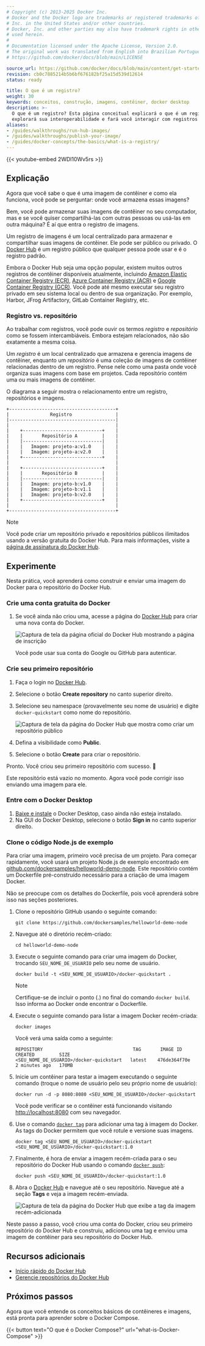 ```yaml
---
# Copyright (c) 2013-2025 Docker Inc.
# Docker and the Docker logo are trademarks or registered trademarks of Docker,
# Inc. in the United States and/or other countries.
# Docker, Inc. and other parties may also have trademark rights in other terms
# used herein.
#
# Documentation licensed under the Apache License, Version 2.0.
# The original work was translated from English into Brazilian Portuguese.
# https://github.com/docker/docs/blob/main/LICENSE

source_url: https://github.com/docker/docs/blob/main/content/get-started/docker-concepts/the-basics/what-is-a-registry.md
revision: cb0c7885214b5b6bf676182bf25a15d539d12614
status: ready

title: O que é um registro?
weight: 30
keywords: conceitos, construção, imagens, contêiner, docker desktop
description: >-
  O que é um registro? Esta página conceitual explicará o que é um registro,
  explorará sua interoperabilidade e fará você interagir com registros.
aliases:
- /guides/walkthroughs/run-hub-images/
- /guides/walkthroughs/publish-your-image/
- /guides/docker-concepts/the-basics/what-is-a-registry/
---
```


{{< youtube-embed 2WDl10Wv5rs >}}

## Explicação

Agora que você sabe o que é uma imagem de contêiner e como ela funciona, você
pode se perguntar: onde você armazena essas imagens?

Bem, você pode armazenar suas imagens de contêiner no seu computador, mas e se
você quiser compartilhá-las com outras pessoas ou usá-las em outra máquina?
É aí que entra o registro de imagens.

Um registro de imagens é um local centralizado para armazenar e compartilhar
suas imagens de contêiner.
Ele pode ser público ou privado.
O [Docker Hub](https://hub.docker.com) é um registro público que qualquer pessoa
pode usar e é o registro padrão.

Embora o Docker Hub seja uma opção popular, existem muitos outros registros de
contêiner disponíveis atualmente, incluindo
[Amazon Elastic Container Registry (ECR)](https://aws.amazon.com/ecr/),
[Azure Container Registry (ACR)](https://azure.microsoft.com/en-in/products/container-registry)
e [Google Container Registry (GCR)](https://cloud.google.com/artifact-registry).
Você pode até mesmo executar seu registro privado em seu sistema local ou dentro
de sua organização.
Por exemplo, Harbor, JFrog Artifactory, GitLab Container Registry, etc.

### Registro vs. repositório

Ao trabalhar com registros, você pode ouvir os termos _registro_ e _repositório_
como se fossem intercambiáveis.
Embora estejam relacionados, não são exatamente a mesma coisa.

Um _registro_ é um local centralizado que armazena e gerencia imagens de
contêiner, enquanto um _repositório_ é uma coleção de imagens de contêiner
relacionadas dentro de um registro.
Pense nele como uma pasta onde você organiza suas imagens com base em projetos.
Cada repositório contém uma ou mais imagens de contêiner.

O diagrama a seguir mostra o relacionamento entre um registro, repositórios e
imagens.

```goat {class="text-sm"}
+---------------------------------------+
|               Registro                |
|---------------------------------------|
|                                       |
|    +-----------------------------+    |
|    |       Repositório A         |    |
|    |-----------------------------|    |
|    |   Imagem: projeto-a:v1.0    |    |
|    |   Imagem: projeto-a:v2.0    |    |
|    +-----------------------------+    |
|                                       |
|    +-----------------------------+    |
|    |       Repositório B         |    |
|    |-----------------------------|    |
|    |   Imagem: projeto-b:v1.0    |    |
|    |   Imagem: projeto-b:v1.1    |    |
|    |   Imagem: projeto-b:v2.0    |    |
|    +-----------------------------+    |
|                                       |
+---------------------------------------+
```

> [!NOTE]
>
> Você pode criar um repositório privado e repositórios públicos ilimitados
> usando a versão gratuita do Docker Hub.
> Para mais informações, visite a
> [página de assinatura do Docker Hub](https://www.docker.com/pricing/).

## Experimente

Nesta prática, você aprenderá como construir e enviar uma imagem do Docker para
o repositório do Docker Hub.

### Crie uma conta gratuita do Docker

1. Se você ainda não criou uma, acesse a página do
   [Docker Hub](https://hub.docker.com) para criar uma nova conta do Docker.

   ![Captura de tela da página oficial do Docker Hub mostrando a página de inscrição](images/dockerhub-signup.webp?border)

   Você pode usar sua conta do Google ou GitHub para autenticar.

### Crie seu primeiro repositório

1. Faça o login no [Docker Hub](https://hub.docker.com).
2. Selecione o botão **Create repository** no canto superior direito.
3. Selecione seu namespace (provavelmente seu nome de usuário) e digite
   `docker-quickstart` como nome do repositório.

   ![Captura de tela da página do Docker Hub que mostra como criar um repositório público](images/create-hub-repository.webp?border)

4. Defina a visibilidade como **Public**.
5. Selecione o botão **Create** para criar o repositório.

Pronto. Você criou seu primeiro repositório com sucesso. 🎉

Este repositório está vazio no momento.
Agora você pode corrigir isso enviando uma imagem para ele.

### Entre com o Docker Desktop

1. [Baixe e instale](https://www.docker.com/products/docker-desktop/) o Docker
   Desktop, caso ainda não esteja instalado.
2. Na GUI do Docker Desktop, selecione o botão **Sign in** no canto superior
   direito.

### Clone o código Node.js de exemplo

Para criar uma imagem, primeiro você precisa de um projeto.
Para começar rapidamente, você usará um projeto Node.js de exemplo encontrado em
[github.com/dockersamples/helloworld-demo-node](https://github.com/dockersamples/helloworld-demo-node).
Este repositório contém um Dockerfile pré-construído necessário para a criação
de uma imagem Docker.

Não se preocupe com os detalhes do Dockerfile, pois você aprenderá sobre isso
nas seções posteriores.

1. Clone o repositório GitHub usando o seguinte comando:

   ```console
   git clone https://github.com/dockersamples/helloworld-demo-node
   ```

2. Navegue até o diretório recém-criado:

   ```console
   cd helloworld-demo-node
   ```

3. Execute o seguinte comando para criar uma imagem do Docker, trocando
   `SEU_NOME_DE_USUARIO` pelo seu nome de usuário.

   ```console
   docker build -t <SEU_NOME_DE_USUARIO>/docker-quickstart .
   ```

   > [!NOTE]
   >
   > Certifique-se de incluir o ponto (.) no final do comando `docker build`.
   > Isso informa ao Docker onde encontrar o Dockerfile.

4. Execute o seguinte comando para listar a imagem Docker recém-criada:

   ```console
   docker images
   ```

   Você verá uma saída como a seguinte:

   ```console
   REPOSITORY                                 TAG       IMAGE ID       CREATED         SIZE
   <SEU_NOME_DE_USUARIO>/docker-quickstart   latest    476de364f70e   2 minutes ago   170MB
   ```

5. Inicie um contêiner para testar a imagem executando o seguinte comando
   (troque o nome de usuário pelo seu próprio nome de usuário):

   ```console
   docker run -d -p 8080:8080 <SEU_NOME_DE_USUARIO>/docker-quickstart
   ```

   Você pode verificar se o contêiner está funcionando visitando
   [http://localhost:8080](http://localhost:8080) com seu navegador.

6. Use o comando [`docker tag`](/reference/cli/docker/image/tag/) para adicionar
   uma tag à imagem do Docker.
   As tags do Docker permitem que você rotule e versione suas imagens.

    ```console
    docker tag <SEU_NOME_DE_USUARIO>/docker-quickstart <SEU_NOME_DE_USUARIO>/docker-quickstart:1.0
    ```

7. Finalmente, é hora de enviar a imagem recém-criada para o seu repositório do
   Docker Hub usando o comando
   [`docker push`](/reference/cli/docker/image/push/):

   ```console
   docker push <SEU_NOME_DE_USUARIO>/docker-quickstart:1.0
   ```

8. Abra o [Docker Hub](https://hub.docker.com) e navegue até o seu repositório.
   Navegue até a seção **Tags** e veja a imagem recém-enviada.

   ![Captura de tela da página do Docker Hub que exibe a tag da imagem recém-adicionada](images/dockerhub-tags.webp?border=true)

Neste passo a passo, você criou uma conta do Docker, criou seu primeiro
repositório do Docker Hub e construiu, adicionou uma tag e enviou uma imagem de
contêiner para seu repositório do Docker Hub.

## Recursos adicionais

- [Início rápido do Docker Hub](/docker-hub/quickstart/)
- [Gerencie repositórios do Docker Hub](/docker-hub/repos/)

## Próximos passos

Agora que você entende os conceitos básicos de contêineres e imagens, está
pronta para aprender sobre o Docker Compose.

{{< button text="O que é o Docker Compose?" url="what-is-Docker-Compose" >}}
